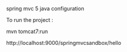 
spring mvc  5 java configuration

To run the project :


mvn tomcat7:run


http://localhost:9000/springmvcsandbox/hello
